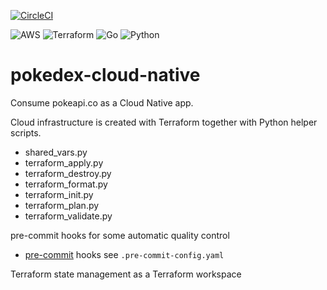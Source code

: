[![CircleCI](https://dl.circleci.com/status-badge/img/gh/mangila/pokedex-cloud-native/tree/main.svg?style=svg)](https://dl.circleci.com/status-badge/redirect/gh/mangila/pokedex-cloud-native/tree/main)

![AWS](https://img.shields.io/badge/AWS-%23FF9900.svg?style=for-the-badge&logo=amazon-aws&logoColor=white)
![Terraform](https://img.shields.io/badge/terraform-%235835CC.svg?style=for-the-badge&logo=terraform&logoColor=white)
![Go](https://img.shields.io/badge/go-%2300ADD8.svg?style=for-the-badge&logo=go&logoColor=white)
![Python](https://img.shields.io/badge/python-3670A0?style=for-the-badge&logo=python&logoColor=ffdd54)

# pokedex-cloud-native

Consume pokeapi.co as a Cloud Native app.

Cloud infrastructure is created with Terraform together with Python helper scripts.

- shared_vars.py
- terraform_apply.py
- terraform_destroy.py
- terraform_format.py
- terraform_init.py
- terraform_plan.py
- terraform_validate.py

pre-commit hooks for some automatic quality control

- [pre-commit](https://pre-commit.com/) hooks see `.pre-commit-config.yaml`

Terraform state management as a Terraform workspace